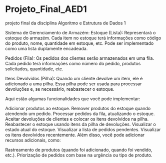 # Projeto_Final_AED1
projeto final da disciplina Algoritmo e Estrutura de Dados 1

Sistema de Gerenciamento de Armazém:
Estoque (Lista): Representará o estoque do armazém. Cada item no estoque terá informações como código do produto, nome, quantidade em estoque, etc. Pode ser implementado como uma lista duplamente encadeada.

Pedidos (Fila): Os pedidos dos clientes serão armazenados em uma fila. Cada pedido terá informações como número do pedido, produtos solicitados, quantidade, etc.

Itens Devolvidos (Pilha): Quando um cliente devolve um item, ele é adicionado a uma pilha. Essa pilha pode ser usada para processar devoluções e, se necessário, reabastecer o estoque.

Aqui estão algumas funcionalidades que você pode implementar:

Adicionar produtos ao estoque.
Remover produtos do estoque quando atendendo um pedido.
Processar pedidos da fila, atualizando o estoque.
Aceitar devoluções de clientes e colocar os itens devolvidos na pilha.
Reabastecer o estoque usando itens da pilha de devoluções.
Visualizar o estado atual do estoque.
Visualizar a lista de pedidos pendentes.
Visualizar os itens devolvidos recentemente.
Além disso, você pode adicionar recursos adicionais, como:

Rastreamento de produtos (quando foi adicionado, quando foi vendido, etc.).
Priorização de pedidos com base na urgência ou tipo de produto.
